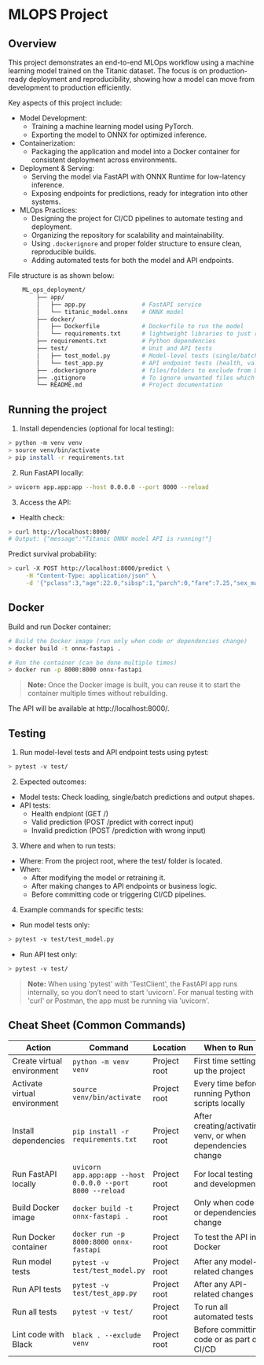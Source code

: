 # MLOPS Project

## Overview


This project demonstrates an end-to-end MLOps workflow using a machine learning model trained on the Titanic dataset. The focus is on production-ready deployment and reproducibility, showing how a model can move from development to production efficiently.

Key aspects of this project include:
- Model Development:
    - Training a machine learning model using PyTorch.
    - Exporting the model to ONNX for optimized inference.
- Containerization:
    - Packaging the application and model into a Docker container for consistent deployment across environments.
- Deployment & Serving:
    - Serving the model via FastAPI with ONNX Runtime for low-latency inference.
    - Exposing endpoints for predictions, ready for integration into other systems.
- MLOps Practices:
    - Designing the project for CI/CD pipelines to automate testing and deployment.
    - Organizing the repository for scalability and maintainability.
    - Using `.dockerignore` and proper folder structure to ensure clean, reproducible builds.
    - Adding automated tests for both the model and API endpoints.


File structure is as shown below: 
```bash 
    ML_ops_deployment/
        ├── app/
        │   ├── app.py                # FastAPI service
        │   └── titanic_model.onnx    # ONNX model
        ├── docker/
        │   ├── Dockerfile            # Dockerfile to run the model 
        │   └── requirements.txt      # lightweight libraries to just run the model 
        ├── requirements.txt          # Python dependencies
        ├── test/                     # Unit and API tests
        │   ├── test_model.py         # Model-level tests (single/batch predictions)
        │   └── test_app.py           # API endpoint tests (health, valid/invalid inputs)
        ├── .dockerignore             # files/folders to exclude from Docker
        ├── .gitignore                # To ignore unwanted files which should not be pushed to GitHub
        └── README.md                 # Project documentation
```

## Running the project
1. Install dependencies (optional for local testing): 
```bash 
> python -m venv venv
> source venv/bin/activate
> pip install -r requirements.txt 
```
2. Run FastAPI locally: 
```bash 
> uvicorn app.app:app --host 0.0.0.0 --port 8000 --reload
```
3. Access the API:

- Health check:
```bash
> curl http://localhost:8000/
# Output: {"message":"Titanic ONNX model API is running!"}
```
Predict survival probability:
```bash 
> curl -X POST http://localhost:8000/predict \
     -H "Content-Type: application/json" \
     -d '{"pclass":3,"age":22.0,"sibsp":1,"parch":0,"fare":7.25,"sex_male":1,"embarked_Q":0,"embarked_S":1}'
```
## Docker
Build and run Docker container: 
```bash 
# Build the Docker image (run only when code or dependencies change)
> docker build -t onnx-fastapi .

# Run the container (can be done multiple times)
> docker run -p 8000:8000 onnx-fastapi
```
> **Note:** Once the Docker image is built, you can reuse it to start the container multiple times without rebuilding.

The API will be available at http://localhost:8000/.

## Testing 
1. Run model-level tests and API endpoint tests using pytest: 
```bash 
> pytest -v test/ 
```
2. Expected outcomes: 
- Model tests: Check loading, single/batch predictions and output shapes. 
- API tests: 
    - Health endpiont (GET /)
    - Valid prediction (POST /predict with correct input)
    - Invalid prediction (POST /prediction with wrong input)
3. Where and when to run tests:
- Where: From the project root, where the test/ folder is located.
- When:
    - After modifying the model or retraining it.
    - After making changes to API endpoints or business logic.
    - Before committing code or triggering CI/CD pipelines.
4. Example commands for specific tests:
- Run model tests only:
```bash 
> pytest -v test/test_model.py
```
- Run API test only: 
```bash 
> pytest -v test/ 
```

> **Note:** When using 'pytest' with 'TestClient', the FastAPI app runs internally, so you don’t need to start 'uvicorn'. For manual testing with 'curl' or Postman, the app must be running via 'uvicorn'.
## Cheat Sheet (Common Commands)
| Action | Command | Location | When to Run |
| --- | --- | --- | --- |
| Create virtual environment | `python -m venv venv` | Project root | First time setting up the project |
| Activate virtual environment | `source venv/bin/activate` | Project root | Every time before running Python scripts locally |
| Install dependencies | `pip install -r requirements.txt` | Project root | After creating/activating venv, or when dependencies change |
| Run FastAPI locally | `uvicorn app.app:app --host 0.0.0.0 --port 8000 --reload` | Project root | For local testing and development |
| Build Docker image | `docker build -t onnx-fastapi .` | Project root | Only when code or dependencies change |
| Run Docker container | `docker run -p 8000:8000 onnx-fastapi` | Project root | To test the API in Docker |
| Run model tests | `pytest -v test/test_model.py` | Project root | After any model-related changes |
| Run API tests | `pytest -v test/test_app.py` | Project root | After any API-related changes |
| Run all tests | `pytest -v test/` | Project root | To run all automated tests |
| Lint code with Black | `black . --exclude venv` | Project root | Before committing code or as part of CI/CD |
